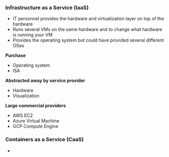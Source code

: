 
### Infrastructure as a Service (IaaS)
- IT personnel provides the hardware and virtualization layer on top of the hardware
- Runs several VMs on the same hardware and to change what hardware is running your VM
- Provides the operating system but could have provided several different OSes

**Purchase**
- Operating system
- ISA

**Abstracted away by service provider**
- Hardware
- Visualization

**Large commercial providers**
- AWS EC2
- Azure Virtual Machine
- GCP Compute Engine

### Containers as a Service (CaaS)
- 